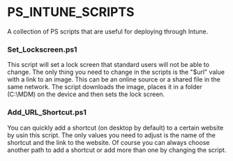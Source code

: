 # PS_INTUNE_SCRIPTS
A collection of PS scripts that are useful for deploying through Intune.


### Set_Lockscreen.ps1

This script will set a lock screen that standard users will not be able to change. The only thing you need to change in the scripts is the "$url" value with a link to an image. This can be an online source or a shared file in the same network. The script downloads the image, places it in a folder (C:\MDM) on the device and then sets the lock screen.


### Add_URL_Shortcut.ps1

You can quickly add a shortcut (on desktop by default) to a certain website by usin this script. The only values you need to adjust is the name of the shortcut and the link to the website. Of course you can always choose another path to add a shortcut or add more than one by changing the script.
